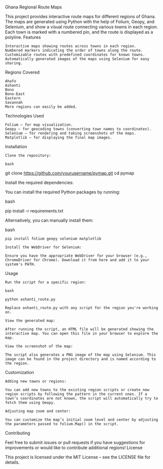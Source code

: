 Ghana Regional Route Maps

This project provides interactive route maps for different regions of Ghana. The maps are generated using Python with the help of Folium, Geopy, and Selenium, and show a visual route connecting various towns in each region. Each town is marked with a numbered pin, and the route is displayed as a polyline.
Features

    Interactive maps showing routes across towns in each region.
    Numbered markers indicating the order of towns along the route.
    Customizable routes with predefined coordinates for known towns.
    Automatically generated images of the maps using Selenium for easy sharing.

Regions Covered

    Ahafo
    Ashanti
    Bono
    Bono-East
    Eastern
    Savannah
    More regions can easily be added.

Technologies Used

    Folium – for map visualization.
    Geopy – for geocoding towns (converting town names to coordinates).
    Selenium – for rendering and taking screenshots of the maps.
    Matplotlib – for displaying the final map images.

Installation

    Clone the repository:

    bash

git clone https://github.com/yourusername/pymap.git
cd pymap

Install the required dependencies:

You can install the required Python packages by running:

bash

pip install -r requirements.txt

Alternatively, you can manually install them:

bash

    pip install folium geopy selenium matplotlib

    Install the WebDriver for Selenium:

    Ensure you have the appropriate WebDriver for your browser (e.g., ChromeDriver for Chrome). Download it from here and add it to your system's PATH.

Usage

    Run the script for a specific region:

    bash

    python ashanti_route.py

    Replace ashanti_route.py with any script for the region you're working on.

    View the generated map:

    After running the script, an HTML file will be generated showing the interactive map. You can open this file in your browser to explore the map.

    View the screenshot of the map:

    The script also generates a PNG image of the map using Selenium. This image can be found in the project directory and is named according to the region.

Customization

    Adding new towns or regions:

    You can add new towns to the existing region scripts or create new region scripts by following the pattern in the current ones. If a town’s coordinates are not known, the script will automatically try to fetch them using Geopy.

    Adjusting map zoom and center:

    You can customize the map’s initial zoom level and center by adjusting the parameters passed to folium.Map() in the script.

Contributing

Feel free to submit issues or pull requests if you have suggestions for improvements or would like to contribute additional regions!
License

This project is licensed under the MIT License – see the LICENSE file for details.
